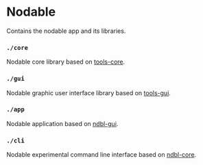 # Nodable

Contains the nodable app and its libraries.

### `./core`

Nodable core library based on [tools-core](../tools/core).

### `./gui`

Nodable graphic user interface library based on [tools-gui](../tools/gui).

### `./app`

Nodable application based on [ndbl-gui](./gui).

### `./cli`

Nodable experimental command line interface based on [ndbl-core](./core).
